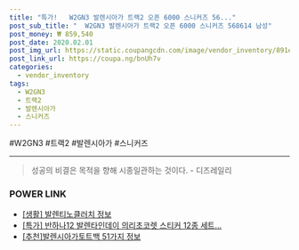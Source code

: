 ```yaml
--- 
title: "특가!   W2GN3 발렌시아가 트랙2 오픈 6000 스니커즈 56..." 
post_sub_title: "  W2GN3 발렌시아가 트랙2 오픈 6000 스니커즈 568614 남성" 
post_money: ₩ 859,540 
post_date: 2020.02.01 
post_img_url: https://static.coupangcdn.com/image/vendor_inventory/891e/9f3a7974bee102528765ee3b845e8d40d240d823dce484e771396beea0bd.jpg 
post_link_url: https://coupa.ng/bnUh7v 
categories: 
  - vendor_inventory 
tags: 
  - W2GN3 
  - 트랙2 
  - 발렌시아가 
  - 스니커즈 
--- 
```

  #W2GN3 #트랙2 #발렌시아가 #스니커즈 
<hr> 

> 성공의 비결은 목적을 향해 시종일관하는 것이다. - 디즈레일리 


### POWER LINK

* <a href="https://blog.naver.com/sakai111/221756923898" target="_blank"> [생활] 발렌티노클러치 정보 </a>
* <a href="https://blog.naver.com/sakai111/221793487519" target="_blank">[특가] 반하나12 발렌타인데이 의리초코렛 스티커 12종 세트...</a>
* <a href="https://blog.naver.com/fasyy4321/221785292113" target="_blank">[추천]발렌시아가토트백 51가지 정보</a>
